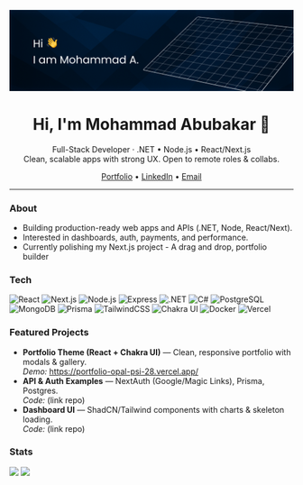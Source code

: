 <p align="center">
  <!-- Optional banner (place a hero.png or hero.gif in /assets) -->
   <img src="./Github-landing (2).jpg" alt="Mohammad Abubakar — Full-Stack Developer" /> 
</p>

<h1 align="center">Hi, I'm Mohammad Abubakar 👋</h1>
<p align="center">
  Full-Stack Developer · .NET • Node.js • React/Next.js
  <br/>
  Clean, scalable apps with strong UX. Open to remote roles & collabs.
</p>

<p align="center">
  <a href="https://portfolio-opal-psi-28.vercel.app/">Portfolio</a> •
  <a href="https://www.linkedin.com/in/mohammad-abubakar-099aa122a/">LinkedIn</a> •
  <a href="mailto:your.email@example.com">Email</a>
</p>

---

### About
- Building production-ready web apps and APIs (.NET, Node, React/Next).
- Interested in dashboards, auth, payments, and performance.
- Currently polishing my Next.js project - A drag and drop, portfolio builder

### Tech
<p>
  <img src="https://cdn.jsdelivr.net/gh/devicons/devicon/icons/react/react-original.svg" height="28" alt="React"/>
  <img src="https://cdn.jsdelivr.net/gh/devicons/devicon/icons/nextjs/nextjs-original.svg" height="28" alt="Next.js"/>
  <img src="https://cdn.jsdelivr.net/gh/devicons/devicon/icons/nodejs/nodejs-original.svg" height="28" alt="Node.js"/>
  <img src="https://cdn.jsdelivr.net/gh/devicons/devicon/icons/express/express-original.svg" height="28" alt="Express"/>
  <img src="https://cdn.jsdelivr.net/gh/devicons/devicon/icons/dotnetcore/dotnetcore-original.svg" height="28" alt=".NET"/>
  <img src="https://cdn.jsdelivr.net/gh/devicons/devicon/icons/csharp/csharp-original.svg" height="28" alt="C#"/>
  <img src="https://cdn.jsdelivr.net/gh/devicons/devicon/icons/postgresql/postgresql-original.svg" height="28" alt="PostgreSQL"/>
  <img src="https://cdn.jsdelivr.net/gh/devicons/devicon/icons/mongodb/mongodb-original.svg" height="28" alt="MongoDB"/>
  <img src="https://cdn.jsdelivr.net/gh/devicons/devicon/icons/prisma/prisma-original.svg" height="28" alt="Prisma"/>
  <img src="https://cdn.jsdelivr.net/gh/devicons/devicon/icons/tailwindcss/tailwindcss-plain.svg" height="28" alt="TailwindCSS"/>
  <img src="https://cdn.jsdelivr.net/gh/devicons/devicon/icons/chakraui/chakraui-original.svg" height="28" alt="Chakra UI"/>
  <img src="https://cdn.jsdelivr.net/gh/devicons/devicon/icons/docker/docker-original.svg" height="28" alt="Docker"/>
  <img src="https://cdn.jsdelivr.net/gh/devicons/devicon/icons/vercel/vercel-original.svg" height="28" alt="Vercel"/>
</p>

### Featured Projects
- **Portfolio Theme (React + Chakra UI)** — Clean, responsive portfolio with modals & gallery.  
  _Demo:_ https://portfolio-opal-psi-28.vercel.app/
- **API & Auth Examples** — NextAuth (Google/Magic Links), Prisma, Postgres.  
  _Code:_ (link repo)
- **Dashboard UI** — ShadCN/Tailwind components with charts & skeleton loading.  
  _Code:_ (link repo)

### Stats
<p>
  <img height="150" src="https://github-readme-stats.vercel.app/api?username=Mohammad7Abubakar&show_icons=true&hide_title=true" />
  <img height="150" src="https://streak-stats.demolab.com?user=Mohammad7Abubakar&hide_longest_streak=true" />
</p>

<!-- Optional: profile views counter -->
<!-- ![Profile views](https://komarev.com/ghpvc/?username=Mohammad7Abubakar&style=flat) -->
